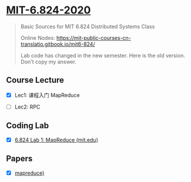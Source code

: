 # [MIT-6.824-2020](http://nil.csail.mit.edu/6.824/2020/)

> Basic Sources for MIT 6.824 Distributed Systems Class
>
> Online Nodes: https://mit-public-courses-cn-translatio.gitbook.io/mit6-824/
>
> Lab code has changed in the new semester. Here is the old version. Don't copy my answer.

## Course Lecture

- [x] Lec1: 课程入门 MapReduce
- [ ] Lec2: RPC



## Coding Lab

- [x] [6.824 Lab 1: MapReduce (mit.edu)](http://nil.csail.mit.edu/6.824/2020/labs/lab-mr.html)



## Papers

- [x] [mapreduce)](https://pdos.csail.mit.edu/6.824/papers/mapreduce.pdf)